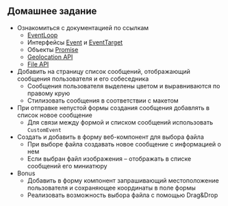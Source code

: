 ## Домашнее задание

- Ознакомиться с документацией по ссылкам
  - [EventLoop](https://developer.mozilla.org/en-US/docs/Web/JavaScript/EventLoop)
  - Интерфейсы [Event](https://developer.mozilla.org/en-US/docs/Web/API/Event) и [EventTarget](https://developer.mozilla.org/en-US/docs/Web/API/EventTarget)
  - Объекты [Promise](https://developer.mozilla.org/en-US/docs/Web/JavaScript/Guide/Using_promises)
  - [Geolocation API](https://developer.mozilla.org/ru/docs/Web/API/Geolocation/Using_geolocation)
  - [File API](https://developer.mozilla.org/ru/docs/web/api/file)
- Добавить на страницу список сообщений, отображающий сообщения пользователя и его собеседника
  - Сообщения пользователя выделены цветом и выравниваются по правому крую
  - Стилизовать сообщения в соответствии с макетом
- При отправке непустой формы создания сообщения добавлять в список новое сообщение
  - Для связи между формой и списком сообщений использовать `CustomEvent`
- Создать и добавить в форму веб-компонент для выбора файла
  - При выборе файла создавать новое сообщение с информацией о нем
  - Если выбран файл изображения – отображать в списке сообщений его миниатюру
- Bonus
  - Добавить в форму компонент запрашивающий местоположение пользователя и сохраняющее координаты в поле формы
  - Реализовать возможность выбора файла с помощью Drag&Drop
